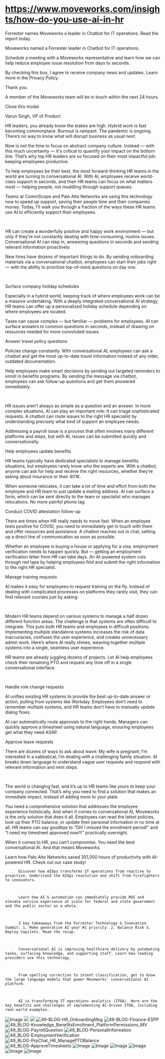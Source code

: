 # https://www.moveworks.com/insights/how-do-you-use-ai-in-hr

Forrester names Moveworks a leader in Chatbot for IT operations. Read the report today.

Moveworks named a Forrester leader in Chatbot for IT operations. 

Schedule a meeting with a Moveworks representative and learn how we can help reduce employee issue resolution from days to seconds.

By checking this box, I agree to receive company news and updates. Learn more in the Privacy Policy.

Thank you.

A member of the Moveworks team will be in touch within the next 24 hours.



  Close this modal
  



Varun Singh, VP of Product


HR leaders, you already know the stakes are high. Hybrid work is fast becoming commonplace. Burnout is rampant. The pandemic is ongoing. There’s no way to know what will disrupt business as usual next.

Now is not the time to focus on abstract company culture. Instead — with this much uncertainty — it's critical to quantify your impact on the bottom line. That’s why top HR leaders are so focused on their most impactful job: keeping employees productive. 

To help employees be their best, the most forward-thinking HR teams in the world are turning to conversational AI. With AI, employees receive world-class support in seconds, and their HR teams can focus on what matters most — helping people, not muddling through support queues.

Teams at CommScope and Palo Alto Networks are using this technology now to speed up support, saving their people time and their companies money. Today, I’ll walk you through a fraction of the ways these HR teams use AI to efficiently support their employees.

 

HR can create a wonderfully positive and happy work environment — but only if they’re not constantly dealing with time-consuming, routine issues. Conversational AI can step in, answering questions in seconds and sending relevant information proactively.

New hires have dozens of important things to do. By sending onboarding materials via a conversational chatbot, employees can start their jobs right — with the ability to prioritize top-of-mind questions on day one.

 

Surface company holiday schedules

Especially in a hybrid world, keeping track of where employees work can be a massive undertaking. With a deeply integrated conversational AI strategy, HR teams can offer up a personalized holiday schedule depending on where employees are located.

Taxes can cause complex — but familiar — problems for employees. AI can surface answers to common questions in seconds, instead of drawing on resources needed for more convoluted issues.

Answer travel policy questions

Policies change constantly. With conversational AI, employees can ask a chatbot and get the most up-to-date travel information instead of any older, outdated documentation.

Help employees make smart decisions by sending out targeted reminders to enroll in benefits programs. By sending the message via chatbot, employees can ask follow-up questions and get them answered immediately.

 

HR issues aren’t always as simple as a question and an answer. In more complex situations, AI can play an important role: It can triage sophisticated requests. A chatbot can route issues to the right HR specialist by understanding precisely what kind of support an employee needs.

Addressing a payroll issue is a process that often involves many different platforms and steps, but with AI, issues can be submitted quickly and conversationally.

Help employees update benefits

HR teams typically have dedicated specialists to manage benefits situations, but employees rarely know who the experts are. With a chatbot, anyone can ask for help and receive the right resources, whether they’re asking about insurance or their 401K.

When someone relocates, it can take a lot of time and effort from both the employee and HR team to just update a mailing address. AI can surface a form, which can be sent directly to the team or specialist who manages relocations. No more painful phone tag.

Conduct COVID attestation follow-up

There are times when HR really needs to move fast. When an employee tests positive for COVID, you need to immediately get in touch with them and offer resources and assistance. A chatbot reaches out in chat, setting up a direct line of communication as soon as possible.

Whether an employee is buying a house or applying for a visa, employment verification needs to happen quickly. But — getting an employment verification letter from HR can take days. An AI-powered system cuts through red tape by helping employees find and submit the right information to the right HR specialist.

Manage training requests

AI makes it easy for employees to request training on the fly. Instead of dealing with complicated processes on platforms they rarely visit, they can find relevant courses just by asking.

 

Modern HR teams depend on various systems to manage a half dozen different function areas. The challenge is that systems are often difficult to integrate. This puts both HR teams and employees in difficult positions. Implementing multiple standalone systems increases the risk of data inaccuracies, confuses the user experience, and creates unnecessary admin work. Here’s where AI really shines, weaving together multiple systems into a single, seamless user experience.

HR teams are already juggling dozens of projects. Let AI help employees check their remaining PTO and request any time off in a single conversational interface.

 

Handle role change requests

AI unifies existing HR systems to provide the best up-to-date answer or action, pulling from systems like Workday. Employees don’t need to remember multiple systems, and HR teams don’t have to manually update dialog flows.

AI can automatically route approvals to the right hands. Managers can quickly approve a timesheet using natural language, ensuring employees get what they need ASAP.

Approve leave requests

There are dozens of ways to ask about leave: My wife is pregnant; I’m interested in a sabbatical; I’m dealing with a challenging family situation. AI breaks down language to understand vague user requests and respond with relevant information and next steps.

 

The world is changing fast, and it’s up to HR teams like yours to keep your company connected. That’s why you need to find a solution that makes an immediate impact, instead of adding more to your plate.

You need a comprehensive solution that addresses the employee experience holistically. And when it comes to conversational AI, Moveworks is the only solution that does it all. Employees can read the latest policies, look up their PTO balance, or update their personal information in no time at all. HR teams can say goodbye to “Oh! I missed the enrollment period!” and “I need my timesheet approved now!!!” practically overnight. 

When it comes to HR, you can’t compromise. You need the best conversational AI. And that means Moveworks.

Learn how Palo Alto Networks saved 351,000 hours of productivity with AI-powered HR. Check out our case study!


          Discover how AIOps transforms IT operations from reactive to proactive. Understand the AIOps revolution and shift from firefighters to innovators.
        


          Learn how AI & automation can immediately provide ROI and elevate service experience at scale for federal and state government and the public sector as a whole.
        


          3 key takeaways from the Forrester Technology & Innovation Summit: 1. Make generative AI your #1 priority. 2. Balance Risk 3. Deploy Copilots. Read the recap.
        


          Conversational AI is improving healthcare delivery by automating tasks, surfacing knowledge, and supporting staff. Learn how leading providers use this technology.
        


          From spelling correction to intent classification, get to know the large language models that power Moveworks' conversational AI platform.
        


          AI is transforming IT operations analytics (ITOA). Here are the key benefits and challenges of implementing AI-driven ITOA, including real-world examples.
        



![Image](https://www.moveworks.com/hubfs/img/site/qr-demo.png)
![](https://www.moveworks.com/hubfs/BLOG-49_HERO-HR%20USE%20CASES-3200X1800.jpeg)
![](https://www.moveworks.com/hubfs/BLOG-49_HERO-HR%20USE%20CASES-3200X1800.jpeg)
![49-BLOG-HR_OnboardingMsg](https://www.moveworks.com/hs-fs/hubfs/49-BLOG-HR_OnboardingMsg.jpeg?noresize&width=334&name=49-BLOG-HR_OnboardingMsg.jpeg)
![49-BLOG-Finance-ESPP](https://www.moveworks.com/hs-fs/hubfs/49-BLOG-Finance-ESPP.png?noresize&width=334&name=49-BLOG-Finance-ESPP.png)
![49_BLOG-Knowledge_BenefitsEnrollment_PlatformPermissions_MV](https://www.moveworks.com/hs-fs/hubfs/49_BLOG-Knowledge_BenefitsEnrollment_PlatformPermissions_MV.jpeg?noresize&width=334&name=49_BLOG-Knowledge_BenefitsEnrollment_PlatformPermissions_MV.jpeg)
![49_BLOG-PayrollQuestion](https://www.moveworks.com/hs-fs/hubfs/49_BLOG-PayrollQuestion.jpeg?noresize&width=334&name=49_BLOG-PayrollQuestion.jpeg)
![49_BLOG-PersonalInformation](https://www.moveworks.com/hs-fs/hubfs/49_BLOG-PersonalInformation.jpeg?noresize&width=334&name=49_BLOG-PersonalInformation.jpeg)
![49_BLOG-EmploymentVerification](https://www.moveworks.com/hs-fs/hubfs/49_BLOG-EmploymentVerification.jpeg?noresize&width=334&name=49_BLOG-EmploymentVerification.jpeg)
![49_BLOG-PrpChat_HR_ManagePTOBalance](https://www.moveworks.com/hs-fs/hubfs/49_BLOG-PrpChat_HR_ManagePTOBalance.jpeg?noresize&width=334&name=49_BLOG-PrpChat_HR_ManagePTOBalance.jpeg)
![49_BLOG-ApproveTimesheets](https://www.moveworks.com/hs-fs/hubfs/49_BLOG-ApproveTimesheets.jpeg?noresize&width=334&name=49_BLOG-ApproveTimesheets.jpeg)
![Image](https://www.moveworks.com/hs-fs/hubfs/AIOps-featured-image.png?length=50&name=AIOps-featured-image.png)
![Image](https://www.moveworks.com/hs-fs/hubfs/Public-Sector-Convo-AI.png?length=50&name=Public-Sector-Convo-AI.png)
![Image](https://www.moveworks.com/hs-fs/hubfs/Forrester%20T%26I%20%281%29.png?length=50&name=Forrester%20T&I%20%281%29.png)
![Image](https://www.moveworks.com/hs-fs/hubfs/healthcare-test.png?length=50&name=healthcare-test.png)
![Image](https://www.moveworks.com/hs-fs/hubfs/Moveworks_LLM_Feature.png?length=50&name=Moveworks_LLM_Feature.png)
![Image](https://www.moveworks.com/hs-fs/hubfs/ITOA_feature.png?length=50&name=ITOA_feature.png)
